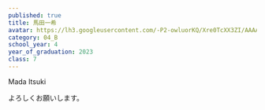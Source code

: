 ```yaml
---
published: true
title: 馬田一希
avatar: https://lh3.googleusercontent.com/-P2-owluorKQ/Xre0TcXX3ZI/AAAAAAAABHg/GhLNumpbPkolBLlYqgVB3E7uKTY7bY-qQCE0YBhgLKqgEAL1OcqySS82AgJMfecACPlpI7VBsTqx3AUHTpyQSIZBy2ZzUP_oNClLFCfZCCroVRBUAgHljqRXRkRiCGB_LsyV2LdD8IDDLrMhGbytA9yyKWU0Auc3nR-F4S3bS3BTOf20oGMjbXVFjZz_7t-mGahXdOv1UNxEf_EDgOIyP_dEvvUorW_-IwPCyQelHc5T_TFypEoAkDEOa7swD6KOG2cXEpBPbQAWIRnEDAwjCbg6s-koIp0HqtaTIkY1RJ0SlHXr-m8c0x2bTinpvn6rfU3cl91xIdaXySv9OqYcrXfdmnKQt9o75VlkP-CCaM0u1d8_6PotnAluofcWoi0mWPfiN8teozcYvyT515jPEO1tAPo8xLdMX2aeRC0h-45XogWcklDvmJalvVynNkCOBV1dwlNdEvMqkrvgfSkmCcg5SgG_fffMxxiZ5NJsl_iPIFt5KTgZuHs9V2xOlPjNo5yBAnj5ZWvtYByOFbN4a72v6R6rln5DMUe_bs-DpH7h7H8z5Sljd4cLH_yq3ZE_QhEAq3OXR3OjIroQpLVeS4liwIxo7xGqMBDIlsUdJEJ5x1KWQp7wJeXorRDBahbQhpad2ZHU_3brwCHDwqnkNAkIFoPCSNE7aT7JGvKhRD5HAjJVst0ag4fRZVKa7NfqX3RBjy8uG65PYnKMONj1hVZ6WqiVdc43mzbTnxQWwiLaVNq_maswdcLSF3bbBGaMlqAbKYYoO-aPsMK_u3vUF/IMG_4555.JPG
category: 04_B
school_year: 4
year_of_graduation: 2023
class: 7
---
```

Mada Itsuki

よろしくお願いします。